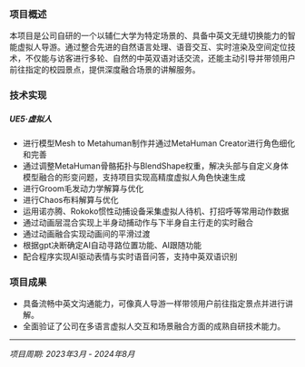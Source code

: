 ﻿---
date: '2024-08-25T09:53:42+02:00'
title: ''
draft: false
description: '虚拟人全流程研发 · 可交互的智能虚拟人导游'
video: "videos/ca.mp4"

params:
    image:
        src: "images/works/ca.png"
        scale: 0.8

projectTitle: "虚拟人全流程研发"
duration: "2023.03-2024.08"
---

### 项目概述

本项目是公司自研的一个以辅仁大学为特定场景的、具备中英文无缝切换能力的智能虚拟人导游。通过整合先进的自然语言处理、语音交互、实时渲染及空间定位技术，不仅能与访客进行多轮、自然的中英双语对话交流，还能主动引导并带领用户前往指定的校园景点，提供深度融合场景的讲解服务。

### 技术实现

##### UE5·虚拟人
- 进行模型Mesh to Metahuman制作并通过MetaHuman Creator进行角色细化和完善
- 通过调整MetaHuman骨骼拓扑与BlendShape权重，解决头部与自定义身体模型融合的形变问题，支持项目实现高精度虚拟人角色快速生成
- 进行Groom毛发动力学解算与优化
- 进行Chaos布料解算与优化
- 运用诺亦腾、Rokoko惯性动捕设备采集虚拟人待机、打招呼等常用动作数据
- 通过动画层混合实现上半身动捕动作与下半身自主行走的实时融合
- 通过动画融合实现动画间的平滑过渡
- 根据gpt决断确定AI自动寻路位置功能、AI跟随功能
- 配合程序实现AI驱动表情与实时语音问答，支持中英双语识别

### 项目成果
- 具备流畅中英文沟通能力，可像真人导游一样带领用户前往指定景点并进行讲解。
- 全面验证了公司在多语言虚拟人交互和场景融合方面的成熟自研技术能力。

---

*项目周期: 2023年3月 - 2024年8月*  